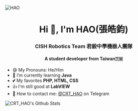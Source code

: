 ![HAO](https://user-images.githubusercontent.com/31580253/111883320-836ec680-89f5-11eb-829b-87a4ad779226.png)

<h1 align="center">Hi 👋, I'm HAO(張皓鈞)</h1>
<h3 align="center">CISH Robotics Team 君毅中學機器人團隊</h3>
<h4 align="center">A student developer from Taiwan🇹🇼</h4>

- 😄 My Pronouns: He/Him
- 🌱 I’m currently learning **Java**
- 💕 My favorites **PHP, HTML, CSS**
- 👍 I'm still good at **LabVIEW**
- 💬 How to contact me: [@CRT_HAO](https://t.me/crt_hao) on Telegram

<img src="https://github-readme-stats.vercel.app/api?username=iqv29&theme=default&show_icons=true" alt="CRT_HAO's Github Stats" />
